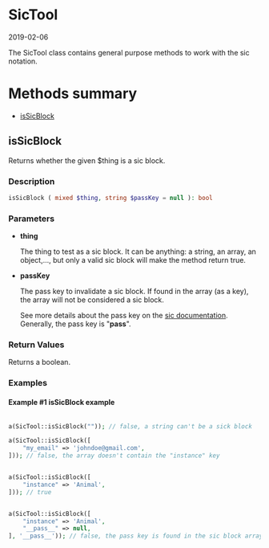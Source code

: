 SicTool
=======
2019-02-06


The SicTool class contains general purpose methods to work with the sic notation.




Methods summary
===============

- [isSicBlock](#issicblock)





isSicBlock
---------


Returns whether the given $thing is a sic block.

### Description

```php
isSicBlock ( mixed $thing, string $passKey = null ): bool
```


### Parameters


- **thing**

    The thing to test as a sic block. It can be anything: a string, an array, an object,...,
    but only a valid sic block will make the method return true.

- **passKey**

    The pass key to invalidate a sic block.
    If found in the array (as a key), the array will not be considered a sic block.

    See more details about the pass key on the [sic documentation](https://github.com/lingtalfi/NotationFan/blob/master/sic.md#notation-abstract).
    Generally, the pass key is "__pass__".


### Return Values

Returns a boolean.


### Examples

#### Example #1 isSicBlock example

```php

a(SicTool::isSicBlock("")); // false, a string can't be a sick block

a(SicTool::isSicBlock([
    "my_email" => 'johndoe@gmail.com',
])); // false, the array doesn't contain the "instance" key


a(SicTool::isSicBlock([
    "instance" => 'Animal',
])); // true


a(SicTool::isSicBlock([
    "instance" => 'Animal',
    "__pass__" => null,
], '__pass__')); // false, the pass key is found in the sic block array

```








